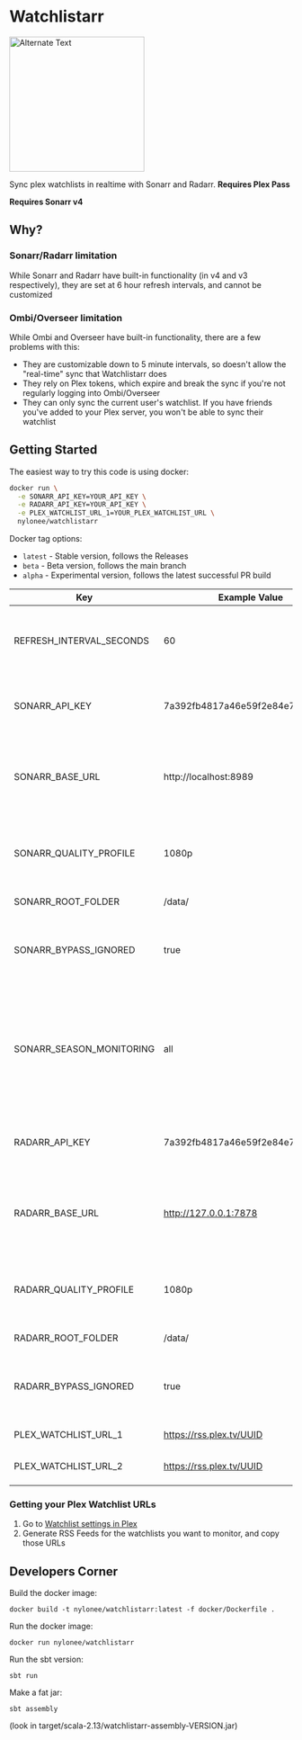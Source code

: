 # Watchlistarr

<img src="watchlistarr.png" alt="Alternate Text" width="240"/>

Sync plex watchlists in realtime with Sonarr and Radarr. **Requires Plex Pass**

**Requires Sonarr v4**

## Why?

### Sonarr/Radarr limitation

While Sonarr and Radarr have built-in functionality (in v4 and v3 respectively), they are set at 6 hour refresh
intervals, and cannot be customized

### Ombi/Overseer limitation

While Ombi and Overseer have built-in functionality, there are a few problems with this:

* They are customizable down to 5 minute intervals, so doesn't allow the "real-time" sync that Watchlistarr does
* They rely on Plex tokens, which expire and break the sync if you're not regularly logging into Ombi/Overseer
* They can only sync the current user's watchlist. If you have friends you've added to your Plex server, you won't be
  able to sync their watchlist

## Getting Started

The easiest way to try this code is using docker:

```bash
docker run \
  -e SONARR_API_KEY=YOUR_API_KEY \
  -e RADARR_API_KEY=YOUR_API_KEY \
  -e PLEX_WATCHLIST_URL_1=YOUR_PLEX_WATCHLIST_URL \
  nylonee/watchlistarr
```

Docker tag options:

* `latest` - Stable version, follows the Releases
* `beta` - Beta version, follows the main branch
* `alpha` - Experimental version, follows the latest successful PR build

| Key                      | Example Value                    | Optional | Description                                                                                                                                                                                |
|--------------------------|----------------------------------|----------|--------------------------------------------------------------------------------------------------------------------------------------------------------------------------------------------|
| REFRESH_INTERVAL_SECONDS | 60                               | Yes      | Number of seconds to wait in between checking the watchlist                                                                                                                                |
| SONARR_API_KEY           | 7a392fb4817a46e59f2e84e7d5f021bc | No       | API key for Sonarr, found in your Sonarr UI -> General settings                                                                                                                            |
| SONARR_BASE_URL          | http://localhost:8989            | Yes      | Base URL for Sonarr, including the 'http' and port and any configured urlbase                                                                                                              |
| SONARR_QUALITY_PROFILE   | 1080p                            | Yes      | Quality profile for Sonarr, found in your Sonarr UI -> Profiles settings                                                                                                                   |
| SONARR_ROOT_FOLDER       | /data/                           | Yes      | Root folder for Sonarr                                                                                                                                                                     |
| SONARR_BYPASS_IGNORED    | true                             | Yes      | Boolean flag to bypass tv shows that are on the Sonarr Exclusion List                                                                                                                      |
| SONARR_SEASON_MONITORING | all | Yes | Default monitoring for new seasons added to Sonarr. Full list of options are found in the [Sonarr API Docs](https://sonarr.tv/docs/api/#/Series/post_api_v3_series) under **MonitorTypes** |
| RADARR_API_KEY           | 7a392fb4817a46e59f2e84e7d5f021bc | No       | API key for Radarr, found in your Radarr UI -> General settings                                                                                                                            |
| RADARR_BASE_URL          | http://127.0.0.1:7878            | Yes      | Base URL for Radarr, including the 'http' and port and any configured urlbase                                                                                                              |
| RADARR_QUALITY_PROFILE   | 1080p                            | Yes      | Quality profile for Radarr, found in your Radarr UI -> Profiles settings                                                                                                                   |
| RADARR_ROOT_FOLDER       | /data/                           | Yes      | Root folder for Radarr                                                                                                                                                                     |
| RADARR_BYPASS_IGNORED    | true                             | Yes      | Boolean flag to bypass movies that are on the Radarr Exclusion List                                                                                                                        |
| PLEX_WATCHLIST_URL_1     | https://rss.plex.tv/UUID         | No       | First Plex Watchlist URL                                                                                                                                                                   |
| PLEX_WATCHLIST_URL_2     | https://rss.plex.tv/UUID         | Yes      | Second Plex Watchlist URL (if applicable)                                                                                                                                                  |

### Getting your Plex Watchlist URLs

1. Go to [Watchlist settings in Plex](https://app.plex.tv/desktop/#!/settings/watchlist)
2. Generate RSS Feeds for the watchlists you want to monitor, and copy those URLs

## Developers Corner

Build the docker image:

```
docker build -t nylonee/watchlistarr:latest -f docker/Dockerfile .
```

Run the docker image:

```
docker run nylonee/watchlistarr
```

Run the sbt version:

```
sbt run
```

Make a fat jar:

```
sbt assembly
```

(look in target/scala-2.13/watchlistarr-assembly-VERSION.jar)
